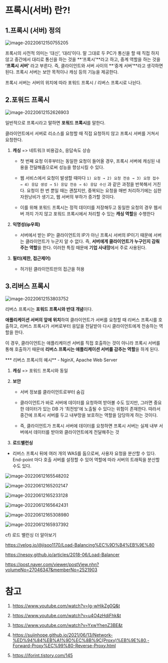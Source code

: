 # 프록시(서버) 란?!



## 1.프록시 (서버) 정의

![image-20220612150755205](프록시.assets/image-20220612150755205.png)



프록시의 사전적 의미는 ‘대신’, ‘대리’이다. 말 그대로 두 PC가 통신을 할 때 직접 하지 않고 중간에서 대리로 통신을 하는 것을 **‘프록시’**라고 하고, 중계 역할을 하는 것을 **‘프록시 서버’** 라고 부른다. 즉, 클라이언트와 서버 사이의 **‘중계 서버’**라고 생각하면 된다. 프록시 서버는 보안 목적이나 캐싱 등의 기능을 제공한다.



프록시 서버는 서버의 위치에 따라 포워드 프록시 / 리버스 프록시로 나뉜다.

## 2.포워드 프록시

![image-20220612152626903](프록시.assets/image-20220612152626903.png)



일반적으로 프록시라고 말하면 **포워드 프록시**를 말한다.

클라이언트에서 서버로 리소스를 요청할 때 직접 요청하지 않고 프록시 서버를 거쳐서 요청한다. 



1. **캐싱**  => 네트워크 비용감소, 응답속도 상승

   * 첫 번째 요청 이후부터는 동일한 요청이 들어올 경우, 프록시 서버에 캐싱된 내용을 전달해줌으로써 성능을 향상시킬 수 있다.

     

   * 웹 서비스에서 요청이 발생할 때마다 `1) 요청 → 2) 요청 전송 → 3) 요청 접수 → 4) 응답 생성 → 5) 응답 전송 → 6) 응답 수신` 과 같은 과정을 반복해서 거친다. 요청이 한 번 뿐일 때는 괜찮지만, 중복되는 요청을 매번 처리하기에는 심한 자원낭비가 생기고, 웹 서버의 부하가 증가할 것이다.

   

   * 이를 위해 포워드 프록시는 정적 데이터를 저장해두고 동일한 요청의 경우 웹서버 까지 가지 않고 포워드 프록시에서 처리할 수 있는 **캐싱 역할**을 수행한다

     

2. **익명성(ip우회)**
   
   * 서버에서 받는 IP는 클라이언트의 IP가 아닌 프록시 서버의 IP이기 때문에 서버는 클라이언트가 누군지 알 수 없다. 즉, **서버에게 클라이언트가 누구인지 감춰주는 역할**을 한다. 이러한 특징 때문에 **기업 사내망**에서 주로 사용된다.



3. **필터(제한, 접근제어)**

   * 허가된 클라이언트만의 접근을 허용

     

## 3.리버스 프록시



![image-20220612153803752](프록시.assets/image-20220612153803752.png)



리버스 프록시는 **포워드 프록시와 반대 개념**이다. 

**애플리케이션 서버의 앞에 위치**하여 클라이언트가 서버를 요청할 때 리버스 프록시를 호출하고, 리버스 프록시가 서버로부터 응답을 전달받아 다시 클라이언트에게 전송하는 역할을 한다.

이 경우, 클라이언트는 애플리케이션 서버를 직접 호출하는 것이 아니라 프록시 서버를 통해 호출하기 때문에 **리버스 프록시는 애플리케이션 서버를 감추는 역할**을 하게 된다.

*** 리버스 프록시의 예시** - NginX, Apache Web Server



1. **캐싱** => 포워드 프록시와 동일



2. **보안**

   * 서버 정보를 클라이언트로부터 숨김

   

   *  클라이언트가 바로 서버에 데이터를 요청하여 받아볼 수도 있지만, 
     그러면 중요한 데이터가 있는 DB 가 ‘최전방’에 노출될 수 있다는 위험이 존재한다. 따라서 중간에 프록시 서버를 두고 내부망을 보호하는 역할을 담당하게 하는 것이다. 

   

   * 즉, 클라이언트가 프록시 서버에 데이터를 요청하면 프록시 서버는 실제 내부 서버에서 데이터를 받아와 클라이언트에게 전달해주는 것

     

3. **로드밸런싱**

* 리버스 프록시 뒤에 여러 개의 WAS를 둠으로써, 사용자 요청을 분산할 수 있다. End-point 마다 호출 서버를 설정할 수 있어 역할에 따라 서버의 트래픽을 분산할 수도 있다.

![image-20220612165548202](프록시.assets/image-20220612165548202.png)

![image-20220612165202147](프록시.assets/image-20220612165202147.png)

![image-20220612165233128](프록시.assets/image-20220612165233128.png)

![image-20220612165642431](프록시.assets/image-20220612165642431.png)

![image-20220612165308980](프록시.assets/image-20220612165308980.png)



![image-20220612165937392](프록시.assets/image-20220612165937392.png)



cf) 로드 밸런싱 더 알아보기

https://velog.io/@jisoo1170/Load-Balancing%EC%9D%B4%EB%9E%80

https://nesoy.github.io/articles/2018-06/Load-Balancer

https://post.naver.com/viewer/postView.nhn?volumeNo=27046347&memberNo=2521903

# 참고

1. https://www.youtube.com/watch?v=lg-wHikZg0Q&t

2. https://www.youtube.com/watch?v=u4O4zHdiFhk&t

3. https://www.youtube.com/watch?v=YxwYhenZ3BE&t

4. https://sujinhope.github.io/2021/06/13/Network-%ED%94%84%EB%A1%9D%EC%8B%9C(Proxy)%EB%9E%80,-Forward-Proxy%EC%99%80-Reverse-Proxy.html

5. https://iforint.tistory.com/145